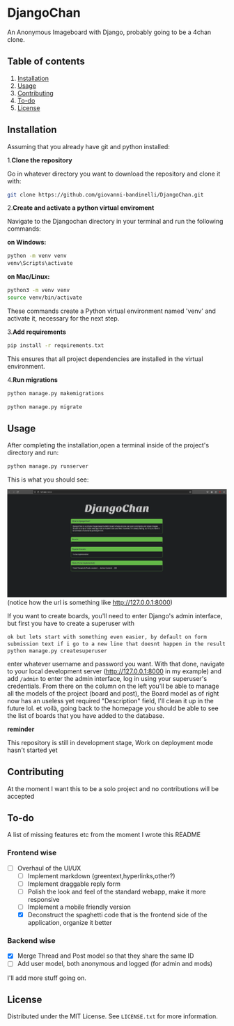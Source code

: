 # DjangoChan
An Anonymous Imageboard with Django, probably going to be a 4chan clone.

## Table of contents
1. [Installation](#installation)
2. [Usage](#usage)
3. [Contributing](#contributing)
4. [To-do](#to-do)
5. [License](#license)
   

## Installation
Assuming that you already have git and python installed:  

1.**Clone the repository**

Go in whatever directory you want to download the repository and clone it with:
```bash
git clone https://github.com/giovanni-bandinelli/DjangoChan.git
```

2.**Create and activate a python virtual enviroment**

Navigate to the Djangochan directory in your terminal and run the following commands:

   **on Windows:**

```bash
python -m venv venv
venv\Scripts\activate
```
   **on Mac/Linux:**
```bash
python3 -m venv venv
source venv/bin/activate
```
These commands create a Python virtual environment named 'venv' and activate it, necessary for the next step.

3.**Add requirements**
```bash
pip install -r requirements.txt
```
This ensures that all project dependencies are installed in the virtual environment.

4.**Run migrations**
```bash
python manage.py makemigrations
```
```bash
python manage.py migrate
```
## Usage
After completing the installation,open a terminal inside of the project's directory and run:
```bash
python manage.py runserver
```

This is what you should see:

![empty homepage](core/docs/readme_images/qwerty.png)
(notice how the url is something like http://127.0.0.1:8000)

If you want to create boards, you'll need to enter Django's admin interface, but first you have to create a superuser with

```bashUser
ok but lets start with something even easier, by default on form submission text if i go to a new line that doesnt happen in the result
python manage.py createsuperuser
```
enter whatever username and password you want.
With that done, navigate to your local development server (http://127.0.0.1:8000 in my example) and add `/admin` to enter the admin interface, log in using your superuser's credentials.
From there on the column on the left you'll be able to manage all the models of the project (board and post), the Board model as of right now has an useless yet required "Description" field, I'll clean it up in the future lol.
et voilà, going back to the homepage you should be able to see the list of boards that you have added to the database.

**reminder**

This repository is still in development stage, Work on deployment mode hasn't started yet 
## Contributing 
At the moment I want this to be a solo project and no contributions will be accepted

## To-do

A list of missing features etc from the moment I wrote this README

### Frontend wise
- [ ] Overhaul of the UI/UX
   - [ ] Implement markdown (greentext,hyperlinks,other?)
   - [ ] Implement draggable reply form
   - [ ] Polish the look and feel of the standard webapp, make it more responsive
   - [ ] Implement a mobile friendly version
   - [x] Deconstruct the spaghetti code that is the frontend side of the application, organize it better

### Backend wise
- [x] Merge Thread and Post model so that they share the same ID
- [ ] Add user model, both anonymous and logged (for admin and mods)

I'll add more stuff going on.

## License

Distributed under the MIT License. See `LICENSE.txt` for more information.
  
  
  


